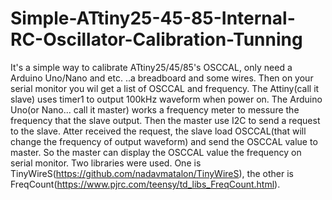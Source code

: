# Simple-ATtiny25-45-85-Internal-RC-Oscillator-Calibration-Tunning
It's a simple way to calibrate ATtiny25/45/85's OSCCAL, only need a Arduino Uno/Nano and etc. ..a breadboard and some wires. Then on your serial monitor you wil get a list of OSCCAL and frequency.
The Attiny(call it slave) uses timer1 to output 100kHz waveform when power on. The Arduino Uno(or Nano... call it master) works a frequency meter to messure the frequency that the slave output. Then the master use I2C to send a request to the slave. Atter received the request, the slave load OSCCAL(that will change the frequency of output waveform) and send the OSCCAL value to master. So the master can display the OSCCAL value the frequency on serial monitor.
Two libraries were used. One is TinyWireS(https://github.com/nadavmatalon/TinyWireS), the other is FreqCount(https://www.pjrc.com/teensy/td_libs_FreqCount.html).
